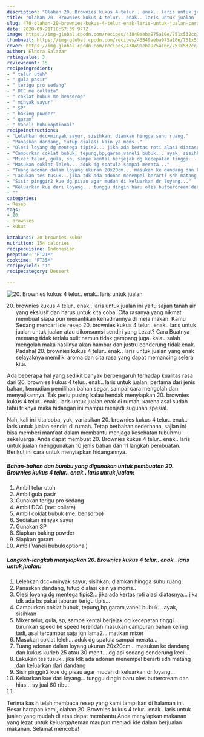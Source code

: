 ```yaml
---
description: "Olahan 20. Brownies kukus 4 telur.. enak.. laris untuk jualan | Cara Buat 20. Brownies kukus 4 telur.. enak.. laris untuk jualan Yang Bisa Manjain Lidah"
title: "Olahan 20. Brownies kukus 4 telur.. enak.. laris untuk jualan | Cara Buat 20. Brownies kukus 4 telur.. enak.. laris untuk jualan Yang Bisa Manjain Lidah"
slug: 470-olahan-20-brownies-kukus-4-telur-enak-laris-untuk-jualan-cara-buat-20-brownies-kukus-4-telur-enak-laris-untuk-jualan-yang-bisa-manjain-lidah
date: 2020-09-21T18:57:39.977Z
image: https://img-global.cpcdn.com/recipes/43849aeba975a10e/751x532cq70/20-brownies-kukus-4-telur-enak-laris-untuk-jualan-foto-resep-utama.jpg
thumbnail: https://img-global.cpcdn.com/recipes/43849aeba975a10e/751x532cq70/20-brownies-kukus-4-telur-enak-laris-untuk-jualan-foto-resep-utama.jpg
cover: https://img-global.cpcdn.com/recipes/43849aeba975a10e/751x532cq70/20-brownies-kukus-4-telur-enak-laris-untuk-jualan-foto-resep-utama.jpg
author: Elnora Salazar
ratingvalue: 3
reviewcount: 15
recipeingredient:
- " telur utuh"
- " gula pasir"
- " terigu pro sedang"
- " DCC me collata"
- " coklat bubuk me bensdrop"
- " minyak sayur"
- " SP"
- " baking powder"
- " garam"
- " Vaneli bubukoptional"
recipeinstructions:
- "Lelehkan dcc+minyak sayur, sisihkan, diamkan hingga suhu ruang."
- "Panaskan dandang, tutup dialasi kain ya moms.."
- "Olesi loyang dg mentega tipis2... jika ada kertas roti alasi diatasnya... jika tdk ada bs pakai taburan terigu tipis..."
- "Campurkan coklat bubuk, tepung,bp,garam,vaneli bubuk... ayak, sisihkan"
- "Mixer telur, gula, sp, sampe kental berjejak dg kecepatan tinggi... turunkan speed ke speed terendah masukan campuran bahan kering tadi, asal tercampur saja jgn lama2... matikan mixer"
- "Masukan coklat leleh... aduk dg spatula sampai merata..."
- "Tuang adonan dalam loyang ukuran 20x20cm... masukan ke dandang dan kukus kurleb 25 atau 30 menit... dg api sedang cenderung kecil..."
- "Lakukan tes tusuk...jika tdk ada adonan menempel berarti sdh matang dan keluarkan dari dandang"
- "Sisir pinggir2 kue dg pisau agar mudah di keluarkan dr loyang..."
- "Keluarkan kue dari loyang... tunggu dingin baru oles buttercream dan hias... sy jual 60 ribu."
- ""
categories:
- Resep
tags:
- 20
- brownies
- kukus

katakunci: 20 brownies kukus 
nutrition: 154 calories
recipecuisine: Indonesian
preptime: "PT21M"
cooktime: "PT35M"
recipeyield: "1"
recipecategory: Dessert

---
```



![20. Brownies kukus 4 telur.. enak.. laris untuk jualan](https://img-global.cpcdn.com/recipes/43849aeba975a10e/751x532cq70/20-brownies-kukus-4-telur-enak-laris-untuk-jualan-foto-resep-utama.jpg)


20. brownies kukus 4 telur.. enak.. laris untuk jualan ini yaitu sajian tanah air yang ekslusif dan harus untuk kita coba. Cita rasanya yang nikmat membuat siapa pun menantikan kehadirannya di meja makan.
Kamu Sedang mencari ide resep 20. brownies kukus 4 telur.. enak.. laris untuk jualan untuk jualan atau dikonsumsi sendiri yang Lezat? Cara Buatnya memang tidak terlalu sulit namun tidak gampang juga. kalau salah mengolah maka hasilnya akan hambar dan justru cenderung tidak enak. Padahal 20. brownies kukus 4 telur.. enak.. laris untuk jualan yang enak selayaknya memiliki aroma dan cita rasa yang dapat memancing selera kita.

Ada beberapa hal yang sedikit banyak berpengaruh terhadap kualitas rasa dari 20. brownies kukus 4 telur.. enak.. laris untuk jualan, pertama dari jenis bahan, kemudian pemilihan bahan segar, sampai cara mengolah dan menyajikannya. Tak perlu pusing kalau hendak menyiapkan 20. brownies kukus 4 telur.. enak.. laris untuk jualan enak di rumah, karena asal sudah tahu triknya maka hidangan ini mampu menjadi suguhan spesial.




Nah, kali ini kita coba, yuk, variasikan 20. brownies kukus 4 telur.. enak.. laris untuk jualan sendiri di rumah. Tetap berbahan sederhana, sajian ini bisa memberi manfaat dalam membantu menjaga kesehatan tubuhmu sekeluarga. Anda dapat membuat 20. Brownies kukus 4 telur.. enak.. laris untuk jualan menggunakan 10 jenis bahan dan 11 langkah pembuatan. Berikut ini cara untuk menyiapkan hidangannya.

<!--inarticleads1-->

##### Bahan-bahan dan bumbu yang digunakan untuk pembuatan 20. Brownies kukus 4 telur.. enak.. laris untuk jualan:

1. Ambil  telur utuh
1. Ambil  gula pasir
1. Gunakan  terigu pro sedang
1. Ambil  DCC (me: collata)
1. Ambil  coklat bubuk (me: bensdrop)
1. Sediakan  minyak sayur
1. Gunakan  SP
1. Siapkan  baking powder
1. Siapkan  garam
1. Ambil  Vaneli bubuk(optional)




<!--inarticleads2-->

##### Langkah-langkah menyiapkan 20. Brownies kukus 4 telur.. enak.. laris untuk jualan:

1. Lelehkan dcc+minyak sayur, sisihkan, diamkan hingga suhu ruang.
1. Panaskan dandang, tutup dialasi kain ya moms..
1. Olesi loyang dg mentega tipis2... jika ada kertas roti alasi diatasnya... jika tdk ada bs pakai taburan terigu tipis...
1. Campurkan coklat bubuk, tepung,bp,garam,vaneli bubuk... ayak, sisihkan
1. Mixer telur, gula, sp, sampe kental berjejak dg kecepatan tinggi... turunkan speed ke speed terendah masukan campuran bahan kering tadi, asal tercampur saja jgn lama2... matikan mixer
1. Masukan coklat leleh... aduk dg spatula sampai merata...
1. Tuang adonan dalam loyang ukuran 20x20cm... masukan ke dandang dan kukus kurleb 25 atau 30 menit... dg api sedang cenderung kecil...
1. Lakukan tes tusuk...jika tdk ada adonan menempel berarti sdh matang dan keluarkan dari dandang
1. Sisir pinggir2 kue dg pisau agar mudah di keluarkan dr loyang...
1. Keluarkan kue dari loyang... tunggu dingin baru oles buttercream dan hias... sy jual 60 ribu.
1. 




Terima kasih telah membaca resep yang kami tampilkan di halaman ini. Besar harapan kami, olahan 20. Brownies kukus 4 telur.. enak.. laris untuk jualan yang mudah di atas dapat membantu Anda menyiapkan makanan yang lezat untuk keluarga/teman maupun menjadi ide dalam berjualan makanan. Selamat mencoba!
